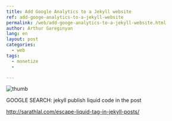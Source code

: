 ```yaml
---
title: Add Google Analytics to a Jekyll website
ref: add-googe-analytics-to-a-jekyll-website
permalink: /web/add-googe-analytics-to-a-jekyll-website.html
author: Arthur Gareginyan
lang: en
layout: post
categories:
  - web
tags:
  - monetize
  - 

---
```


![thumb]()

GOOGLE SEARCH:
	jekyll publish liquid code in the post
	
	

http://sarathlal.com/escape-liquid-tag-in-jekyll-posts/